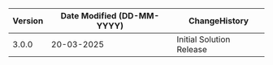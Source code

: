  **Version** | **Date Modified (DD-MM-YYYY)**| **ChangeHistory**                                                                         |
|------------|-------------------------------|-------------------------------------------------------------------------------------------|
| 3.0.0      | 20-03-2025                    | Initial Solution Release                                               |
